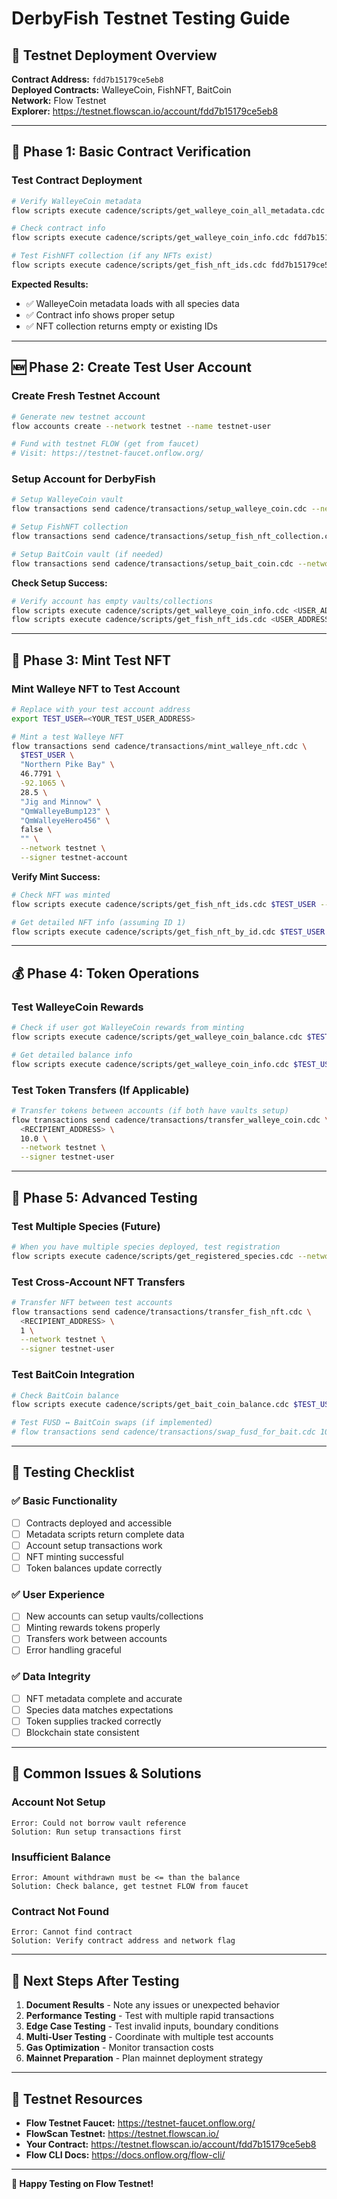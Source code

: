 # DerbyFish Testnet Testing Guide

## 🌊 **Testnet Deployment Overview**

**Contract Address:** `fdd7b15179ce5eb8`  
**Deployed Contracts:** WalleyeCoin, FishNFT, BaitCoin  
**Network:** Flow Testnet  
**Explorer:** https://testnet.flowscan.io/account/fdd7b15179ce5eb8

---

## 🎯 **Phase 1: Basic Contract Verification**

### Test Contract Deployment
```bash
# Verify WalleyeCoin metadata
flow scripts execute cadence/scripts/get_walleye_coin_all_metadata.cdc --network testnet

# Check contract info
flow scripts execute cadence/scripts/get_walleye_coin_info.cdc fdd7b15179ce5eb8 --network testnet

# Test FishNFT collection (if any NFTs exist)
flow scripts execute cadence/scripts/get_fish_nft_ids.cdc fdd7b15179ce5eb8 --network testnet
```

**Expected Results:**
- ✅ WalleyeCoin metadata loads with all species data
- ✅ Contract info shows proper setup
- ✅ NFT collection returns empty or existing IDs

---

## 🆕 **Phase 2: Create Test User Account**

### Create Fresh Testnet Account
```bash
# Generate new testnet account
flow accounts create --network testnet --name testnet-user

# Fund with testnet FLOW (get from faucet)
# Visit: https://testnet-faucet.onflow.org/
```

### Setup Account for DerbyFish
```bash
# Setup WalleyeCoin vault
flow transactions send cadence/transactions/setup_walleye_coin.cdc --network testnet --signer testnet-user

# Setup FishNFT collection  
flow transactions send cadence/transactions/setup_fish_nft_collection.cdc --network testnet --signer testnet-user

# Setup BaitCoin vault (if needed)
flow transactions send cadence/transactions/setup_bait_coin.cdc --network testnet --signer testnet-user
```

**Check Setup Success:**
```bash
# Verify account has empty vaults/collections
flow scripts execute cadence/scripts/get_walleye_coin_info.cdc <USER_ADDRESS> --network testnet
flow scripts execute cadence/scripts/get_fish_nft_ids.cdc <USER_ADDRESS> --network testnet
```

---

## 🎣 **Phase 3: Mint Test NFT**

### Mint Walleye NFT to Test Account
```bash
# Replace with your test account address
export TEST_USER=<YOUR_TEST_USER_ADDRESS>

# Mint a test Walleye NFT
flow transactions send cadence/transactions/mint_walleye_nft.cdc \
  $TEST_USER \
  "Northern Pike Bay" \
  46.7791 \
  -92.1065 \
  28.5 \
  "Jig and Minnow" \
  "QmWalleyeBump123" \
  "QmWalleyeHero456" \
  false \
  "" \
  --network testnet \
  --signer testnet-account
```

**Verify Mint Success:**
```bash
# Check NFT was minted
flow scripts execute cadence/scripts/get_fish_nft_ids.cdc $TEST_USER --network testnet

# Get detailed NFT info (assuming ID 1)
flow scripts execute cadence/scripts/get_fish_nft_by_id.cdc $TEST_USER 1 --network testnet
```

---

## 💰 **Phase 4: Token Operations**

### Test WalleyeCoin Rewards
```bash
# Check if user got WalleyeCoin rewards from minting
flow scripts execute cadence/scripts/get_walleye_coin_balance.cdc $TEST_USER --network testnet

# Get detailed balance info
flow scripts execute cadence/scripts/get_walleye_coin_info.cdc $TEST_USER --network testnet
```

### Test Token Transfers (If Applicable)
```bash
# Transfer tokens between accounts (if both have vaults setup)
flow transactions send cadence/transactions/transfer_walleye_coin.cdc \
  <RECIPIENT_ADDRESS> \
  10.0 \
  --network testnet \
  --signer testnet-user
```

---

## 🔄 **Phase 5: Advanced Testing**

### Test Multiple Species (Future)
```bash
# When you have multiple species deployed, test registration
flow scripts execute cadence/scripts/get_registered_species.cdc --network testnet
```

### Test Cross-Account NFT Transfers
```bash
# Transfer NFT between test accounts
flow transactions send cadence/transactions/transfer_fish_nft.cdc \
  <RECIPIENT_ADDRESS> \
  1 \
  --network testnet \
  --signer testnet-user
```

### Test BaitCoin Integration
```bash
# Check BaitCoin balance
flow scripts execute cadence/scripts/get_bait_coin_balance.cdc $TEST_USER --network testnet

# Test FUSD ↔ BaitCoin swaps (if implemented)
# flow transactions send cadence/transactions/swap_fusd_for_bait.cdc 100.0 --network testnet --signer testnet-user
```

---

## 🧪 **Testing Checklist**

### ✅ **Basic Functionality**
- [ ] Contracts deployed and accessible
- [ ] Metadata scripts return complete data
- [ ] Account setup transactions work
- [ ] NFT minting successful
- [ ] Token balances update correctly

### ✅ **User Experience**  
- [ ] New accounts can setup vaults/collections
- [ ] Minting rewards tokens properly
- [ ] Transfers work between accounts
- [ ] Error handling graceful

### ✅ **Data Integrity**
- [ ] NFT metadata complete and accurate
- [ ] Species data matches expectations
- [ ] Token supplies tracked correctly
- [ ] Blockchain state consistent

---

## 🚨 **Common Issues & Solutions**

### **Account Not Setup**
```
Error: Could not borrow vault reference
Solution: Run setup transactions first
```

### **Insufficient Balance**
```
Error: Amount withdrawn must be <= than the balance
Solution: Check balance, get testnet FLOW from faucet
```

### **Contract Not Found**
```
Error: Cannot find contract
Solution: Verify contract address and network flag
```

---

## 🎯 **Next Steps After Testing**

1. **Document Results** - Note any issues or unexpected behavior
2. **Performance Testing** - Test with multiple rapid transactions
3. **Edge Case Testing** - Test invalid inputs, boundary conditions
4. **Multi-User Testing** - Coordinate with multiple test accounts
5. **Gas Optimization** - Monitor transaction costs
6. **Mainnet Preparation** - Plan mainnet deployment strategy

---

## 📱 **Testnet Resources**

- **Flow Testnet Faucet:** https://testnet-faucet.onflow.org/
- **FlowScan Testnet:** https://testnet.flowscan.io/
- **Your Contract:** https://testnet.flowscan.io/account/fdd7b15179ce5eb8
- **Flow CLI Docs:** https://docs.onflow.org/flow-cli/

---

**🎉 Happy Testing on Flow Testnet!**
